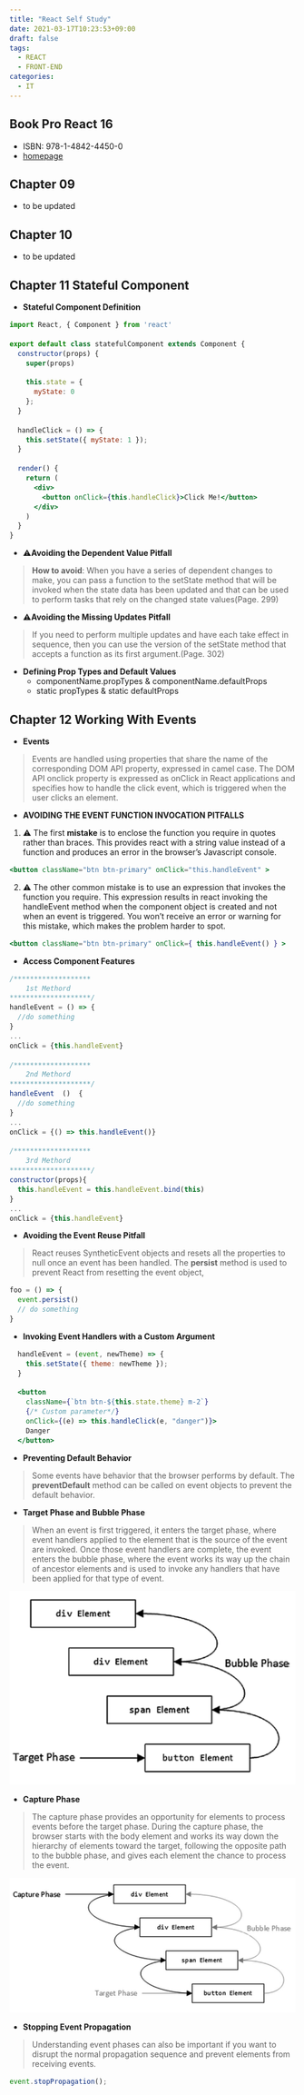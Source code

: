 ```yaml
---
title: "React Self Study"
date: 2021-03-17T10:23:53+09:00
draft: false
tags:
  - REACT
  - FRONT-END
categories: 
  - IT
---
```


## Book **Pro React 16**

- ISBN: 978-1-4842-4450-0
- [homepage](https://www.apress.com/gp/book/9781484244500)

## Chapter 09

- to be updated

## Chapter 10

- to be updated

## Chapter 11 Stateful Component

- **Stateful Component Definition**

```jsx
import React, { Component } from 'react'

export default class statefulComponent extends Component {
  constructor(props) {
    super(props)

    this.state = {
      myState: 0
    };
  }

  handleClick = () => {
    this.setState({ myState: 1 });
  }

  render() {
    return (
      <div>
        <button onClick={this.handleClick}>Click Me!</button>
      </div>
    )
  }
}

```

- :warning:**Avoiding the Dependent Value Pitfall**

 > **How to avoid**: When you have a series of dependent changes to make, you can pass a function to the setState method that will be invoked when the state data has been updated and that can be used to perform tasks that rely on the changed state values(Page. 299)

- :warning:**Avoiding the Missing Updates Pitfall**

 >If you need to perform multiple updates and have each take effect in sequence, then you can use the version of the setState method that accepts a function as its first argument.(Page. 302)

- **Defining Prop Types and Default Values**
  - componentName.propTypes & componentName.defaultProps
  - static propTypes & static defaultProps

## Chapter 12 Working With Events

- **Events**

> Events are handled using properties that share the name of the corresponding DOM API property, expressed in camel case. The DOM API onclick property is expressed as onClick in React applications and specifies how to handle the click event, which is triggered when the user clicks an element. 

- **AVOIDING THE EVENT FUNCTION INVOCATION PITFALLS**

1. :warning: The first **mistake** is to enclose the function you require in quotes rather than braces. This provides react with a string value instead of a function and produces an error in the browser’s Javascript console.

```jsx
<button className="btn btn-primary" onClick="this.handleEvent" >
```

2. :warning: The other common mistake is to use an expression that invokes the function you require. This expression results in react invoking the handleEvent method when the component object is created and not when an event is triggered. You won’t receive an error or warning for this mistake, which makes the problem harder to spot.

```jsx
<button className="btn btn-primary" onClick={ this.handleEvent() } >
```

- **Access Component Features**

```jsx
/*******************
    1st Methord
********************/
handleEvent = () => {
  //do something
}
...
onClick = {this.handleEvent}

/*******************
    2nd Methord
********************/
handleEvent  ()  {
  //do something
}
...
onClick = {() => this.handleEvent()}

/*******************
    3rd Methord
********************/
constructor(props){
  this.handleEvent = this.handleEvent.bind(this)
}
...
onClick = {this.handleEvent}
```

- **Avoiding the Event Reuse Pitfall**

> React reuses SyntheticEvent objects and resets all the properties to null once an event has been handled. The **persist** method is used to prevent React from resetting the event object,

```jsx
foo = () => {
  event.persist()
  // do something
}
```

- **Invoking Event Handlers with a Custom Argument**

```jsx
  handleEvent = (event, newTheme) => {
    this.setState({ theme: newTheme });
  }

  <button
    className={`btn btn-${this.state.theme} m-2`}
    {/* Custom parameter*/}
    onClick={(e) => this.handleClick(e, "danger")}>
    Danger
  </button>

```

- **Preventing Default Behavior**

> Some events have behavior that the browser performs by default. The **preventDefault** method can be called on event objects to prevent the default behavior.

- **Target Phase and Bubble Phase**
  
> When an event is first triggered, it enters the target phase, where event handlers applied to the element that is the source of the event are invoked. Once those event handlers are complete, the event enters the bubble phase, where the event works its way up the chain of ancestor elements and is used to invoke any handlers that have been applied for that type of event. 

![The target and bubble phases of the event](/img/TargetPhaseAndBubblePhase.png)

- **Capture Phase**

> The capture phase provides an opportunity for elements to process events before the target phase. During the capture phase, the browser starts with the body element and works its way down the hierarchy of elements toward the target, following the opposite path to the bubble phase, and gives each element the chance to process the event.

![Capture Phase](/img/CapturePhase.png)

- **Stopping Event Propagation**

> Understanding event phases can also be important if you want to disrupt the normal propagation sequence and prevent elements from receiving events. 

```jsx
event.stopPropagation();
```